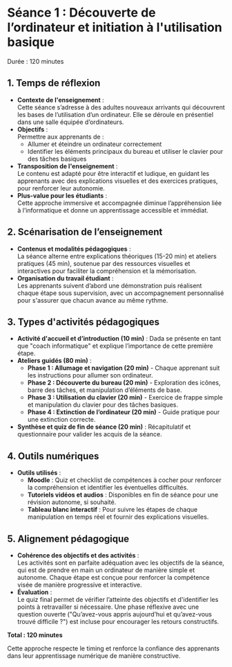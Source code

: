 # Séance 1 : Découverte de l’ordinateur et initiation à l'utilisation basique
Durée : 120 minutes

## 1. Temps de réflexion
- **Contexte de l'enseignement** :<br>
  Cette séance s’adresse à des adultes nouveaux arrivants qui découvrent les bases de l’utilisation d’un ordinateur. Elle se déroule en présentiel dans une salle équipée d’ordinateurs.
- **Objectifs** :<br>
  Permettre aux apprenants de :
  - Allumer et éteindre un ordinateur correctement
  - Identifier les éléments principaux du bureau et utiliser le clavier pour des tâches basiques
- **Transposition de l'enseignement** :<br>
  Le contenu est adapté pour être interactif et ludique, en guidant les apprenants avec des explications visuelles et des exercices pratiques, pour renforcer leur autonomie.
- **Plus-value pour les étudiants** :<br>
  Cette approche immersive et accompagnée diminue l’appréhension liée à l’informatique et donne un apprentissage accessible et immédiat.

## 2. Scénarisation de l’enseignement
- **Contenus et modalités pédagogiques** :<br>
  La séance alterne entre explications théoriques (15-20 min) et ateliers pratiques (45 min), soutenue par des ressources visuelles et interactives pour faciliter la compréhension et la mémorisation.
- **Organisation du travail étudiant** :<br>
  Les apprenants suivent d’abord une démonstration puis réalisent chaque étape sous supervision, avec un accompagnement personnalisé pour s'assurer que chacun avance au même rythme.

## 3. Types d'activités pédagogiques
- **Activité d'accueil et d’introduction (10 min)** : Dada se présente en tant que "coach informatique" et explique l’importance de cette première étape.
- **Ateliers guidés (80 min)** :
  - **Phase 1 : Allumage et navigation (20 min)** - Chaque apprenant suit les instructions pour allumer son ordinateur.
  - **Phase 2 : Découverte du bureau (20 min)** - Exploration des icônes, barre des tâches, et manipulation d’éléments de base.
  - **Phase 3 : Utilisation du clavier (20 min)** - Exercice de frappe simple et manipulation du clavier pour des tâches basiques.
  - **Phase 4 : Extinction de l’ordinateur (20 min)** - Guide pratique pour une extinction correcte.
- **Synthèse et quiz de fin de séance (20 min)** : Récapitulatif et questionnaire pour valider les acquis de la séance.

## 4. Outils numériques
- **Outils utilisés** :
  - **Moodle** : Quiz et checklist de compétences à cocher pour renforcer la compréhension et identifier les éventuelles difficultés.
  - **Tutoriels vidéos et audios** : Disponibles en fin de séance pour une révision autonome, si souhaité.
  - **Tableau blanc interactif** : Pour suivre les étapes de chaque manipulation en temps réel et fournir des explications visuelles.

## 5. Alignement pédagogique
- **Cohérence des objectifs et des activités** :<br>
  Les activités sont en parfaite adéquation avec les objectifs de la séance, qui est de prendre en main un ordinateur de manière simple et autonome. Chaque étape est conçue pour renforcer la compétence visée de manière progressive et interactive.
- **Évaluation** :<br>
  Le quiz final permet de vérifier l’atteinte des objectifs et d'identifier les points à retravailler si nécessaire. Une phase réflexive avec une question ouverte ("Qu’avez-vous appris aujourd’hui et qu’avez-vous trouvé difficile ?") est incluse pour encourager les retours constructifs.

__Total : 120 minutes__

Cette approche respecte le timing et renforce la confiance des apprenants dans leur apprentissage numérique de manière constructive.